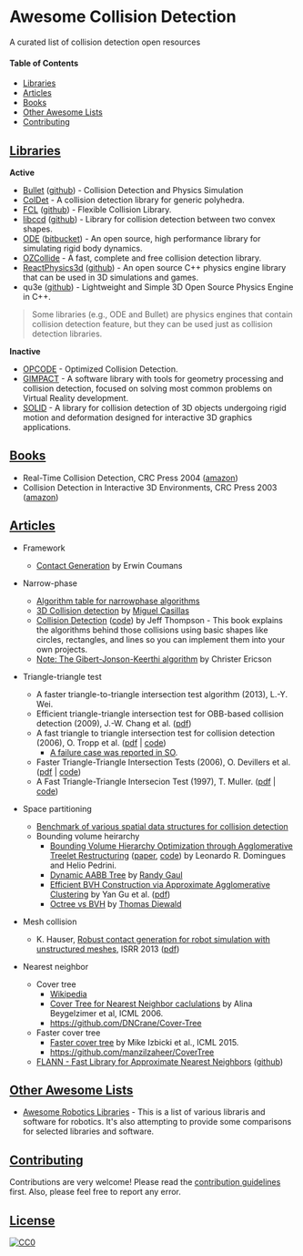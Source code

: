 # Awesome Collision Detection

A curated list of collision detection open resources

#### Table of Contents
* [Libraries](#libraries)
* [Articles](#articles)
* [Books](#books)
* [Other Awesome Lists](#other-awesome-lists)
* [Contributing](#contributing)

## [Libraries](#awesome-collision-detection)

**Active**

* [Bullet](http://bulletphysics.org/wordpress/) ([github](https://github.com/bulletphysics/bullet3)) - Collision Detection and Physics Simulation
* [ColDet](https://sourceforge.net/projects/coldet/) - A collision detection library for generic polyhedra.
* [FCL](https://github.com/flexible-collision-library/fcl) ([github](https://github.com/flexible-collision-library/fcl)) - Flexible Collision Library.
* [libccd](https://github.com/danfis/libccd) ([github](https://github.com/danfis/libccd)) - Library for collision detection between two convex shapes.
* [ODE](http://www.ode.org/) ([bitbucket](https://bitbucket.org/odedevs/ode)) - An open source, high performance library for simulating rigid body dynamics.
* [OZCollide](http://www.tsarevitch.org/ozcollide/) - A fast, complete and free collision detection library.
* [ReactPhysics3d](http://www.reactphysics3d.com/) ([github](https://github.com/DanielChappuis/reactphysics3d)) - An open source C++ physics engine library that can be used in 3D simulations and games.
* qu3e ([github](https://github.com/RandyGaul/qu3e)) - Lightweight and Simple 3D Open Source Physics Engine in C++.

> Some libraries (e.g., ODE and Bullet) are physics engines that contain collision detection feature, but they can be used just as collision detection libraries.

**Inactive**
* [OPCODE](http://www.codercorner.com/Opcode.htm) - Optimized Collision Detection.
* [GIMPACT](http://gimpact.sourceforge.net/) - A software library with tools for geometry processing and collision detection, focused on solving most common problems on Virtual Reality development.
* [SOLID](http://solid.sourceforge.net/) -  A library for collision detection of 3D objects undergoing rigid motion and deformation designed for interactive 3D graphics applications.

## [Books](#awesome-collision-detection)

* Real-Time Collision Detection, CRC Press 2004 ([amazon](http://www.amazon.com/Real-Time-Collision-Detection-Interactive-Technology/dp/1558607323/ref=sr_1_1?s=books&ie=UTF8&qid=1463804277&sr=1-1&keywords=real+time+collision+detection))
* Collision Detection in Interactive 3D Environments, CRC Press 2003 ([amazon](http://www.amazon.com/Collision-Detection-Interactive-Environments-Technology/dp/155860801X))

## [Articles](#awesome-collision-detection)

* Framework

  * [Contact Generation](bullet.googlecode.com/files/GDC10_Coumans_Erwin_Contact.pdf) by Erwin Coumans

* Narrow-phase

  * [Algorithm table for narrowphase algorithms](http://www.realtimerendering.com/intersections.html)
  * [3D Collision detection](http://www.miguelcasillas.com/?mcportfolio=collision-detection-c) by [Miguel Casillas](http://www.miguelcasillas.com/?page_id=451)
  * [Collision Detection](http://www.jeffreythompson.org/collision-detection/) ([code]()) by Jeff Thompson - This book explains the algorithms behind those collisions using basic shapes like circles, rectangles, and lines so you can implement them into your own projects.
  * [Note: The Gibert-Jonson-Keerthi algorithm](http://realtimecollisiondetection.net/pubs/SIGGRAPH04_Ericson_GJK_notes.pdf) by Christer Ericson

* Triangle-triangle test
  * A faster triangle-to-triangle intersection test algorithm (2013), L.-Y. Wei.
  * Efficient triangle-triangle intersection test for OBB-based collision detection (2009), J.-W. Chang et al. ([pdf](http://ldc.usb.ve/~vtheok/cursos/ci6322/escogidos/Efficient%20triangle%E2%80%93triangleintersectiontestforOBB.pdf))
  * A fast triangle to triangle intersection test for collision detection (2006), O. Tropp et al. ([pdf](http://webee.technion.ac.il/~ayellet/Ps/TroppTalShimshoni.pdf) | [code](http://webee.technion.ac.il/labs/cgm/Computer-Graphics-Multimedia/Software/TriangleIntersection/code.cpp))
    * [A failure case was reported in SO](http://stackoverflow.com/a/29563443/3122234).
  * Faster Triangle-Triangle Intersection Tests (2006), O. Devillers et al. ([pdf](https://hal.inria.fr/inria-00072100/document) | [code](https://github.com/CGAL/cgal/blob/076c982dbf37cc244206fd7962e73360fb17ea47/Intersections_3/include/CGAL/Triangle_3_Triangle_3_do_intersect.h))
  * A Fast Triangle-Triangle Intersecion Test (1997), T. Muller. ([pdf](http://web.stanford.edu/class/cs277/resources/papers/Moller1997b.pdf) | [code](https://github.com/erich666/jgt-code/blob/master/Volume_02/Number_2/Moller1997b/tritri_isectline.c))


* Space partitioning

  * [Benchmark of various spatial data structures for collision detection](https://github.com/ttvd/spatial-collision-datastructures)
  * Bounding volume heirarchy
    * [Bounding Volume Hierarchy Optimization through Agglomerative Treelet Restructuring](http://www.highperformancegraphics.org/wp-content/uploads/2015/Papers-Session1/apresentacao.pdf) ([paper](http://dl.acm.org/citation.cfm?id=2790065), [code](https://github.com/leonardo-domingues/atrbvh)) by Leonardo R. Domingues and Helio Pedrini.
    * [Dynamic AABB Tree](http://www.randygaul.net/2013/08/06/dynamic-aabb-tree/) by [Randy Gaul](http://www.randygaul.net/about/)
    * [Efficient BVH Construction via Approximate Agglomerative Clustering](http://dl.acm.org/citation.cfm?id=2492054) by Yan Gu et al. ([pdf](http://repository.cmu.edu/cgi/viewcontent.cgi?article=3602&context=compsci))
    * [Octree vs BVH](http://thomasdiewald.com/blog/?p=1488) by [Thomas Diewald](http://thomasdiewald.com/blog/?page_id=14)

* Mesh collision

  * K. Hauser, [Robust contact generation for robot simulation with unstructured meshes](http://motion.pratt.duke.edu/simulation/index.html), ISRR 2013  ([pdf](http://motion.pratt.duke.edu/papers/ISRR2013-RobustContact.pdf))

* Nearest neighbor
  
  * Cover tree
    * [Wikipedia](https://en.wikipedia.org/wiki/Cover_tree)
    * [Cover Tree for Nearest Neighbor caclulations](http://hunch.net/~jl/projects/cover_tree/cover_tree.html) by Alina Beygelzimer et al, ICML 2006.
    * https://github.com/DNCrane/Cover-Tree
  * Faster cover tree
    * [Faster cover tree](http://machinelearning.wustl.edu/mlpapers/paper_files/icml2015_izbicki15.pdf) by Mike Izbicki et al., ICML 2015.
    * https://github.com/manzilzaheer/CoverTree
  * [FLANN - Fast Library for Approximate Nearest Neighbors](http://www.cs.ubc.ca/research/flann/) ([github](https://github.com/mariusmuja/flann)) 

## [Other Awesome Lists](#awesome-collision-detection)

* [Awesome Robotics Libraries](https://github.com/jslee02/awesome-robotics-libraries) - This is a list of various libraris and software for robotics. It's also attempting to provide some comparisons for selected libraries and software.

## [Contributing](#awesome-collision-detection)

Contributions are very welcome! Please read the [contribution guidelines](https://github.com/jslee02/awesome-collision-detection/blob/master/CONTRIBUTING.md) first. Also, please feel free to report any error.

## [License](#awesome-collision-detection)

[![CC0](https://licensebuttons.net/p/zero/1.0/88x31.png)](http://creativecommons.org/publicdomain/zero/1.0/)
